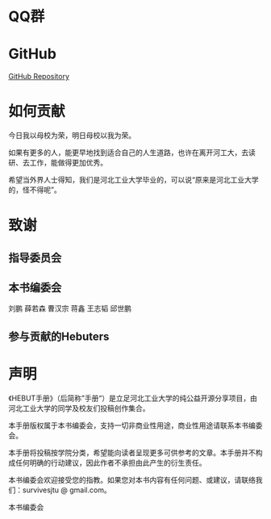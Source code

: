 



# QQ群


# GitHub

[GitHub Repository](https://github.com/HEBUT-Manual/HEBUT-Manual)

# 如何贡献

今日我以母校为荣，明日母校以我为荣。

如果有更多的人，能更早地找到适合自己的人生道路，也许在离开河工大，去读研、去工作，能做得更加优秀。

希望当外界人士得知，我们是河北工业大学毕业的，可以说“原来是河北工业大学的，怪不得呢”。






# 致谢

## 指导委员会

## 本书编委会
刘鹏 薛若森 曹汉宗 蒋鑫 王志韬 邱世鹏
## 参与贡献的Hebuters




# 声明

《HEBUT手册》（后简称”手册“）是立足河北工业大学的纯公益开源分享项目，由河北工业大学的同学及校友们投稿创作集合。

本手册版权属于本书编委会，支持一切非商业性用途，商业性用途请联系本书编委会。

本手册将投稿按学院分类，希望能向读者呈现更多可供参考的文章。本手册并不构成任何明确的行动建议，因此作者不承担由此产生的衍生责任。

本书编委会欢迎接受您的指教。如果您对本书内容有任何问题、或建议，请联络我们：survivesjtu @ gmail.com。

  本书编委会
                                                                                             


